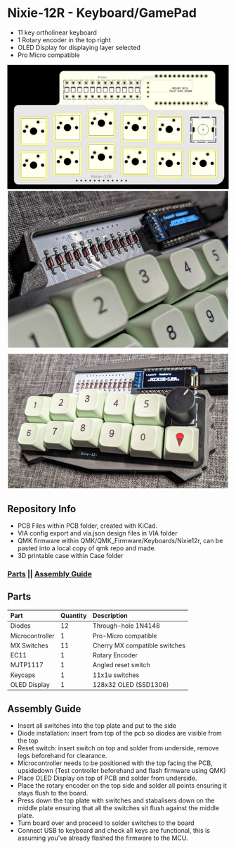 # Nixie-12R - Keyboard/GamePad

* 11 key ortholinear keyboard
* 1 Rotary encoder in the top right
* OLED Display for displaying layer selected
* Pro Micro compatible

![PCB](https://github.com/gzowski/Nixie-12R/blob/main/Images/PCB.png?raw=true)
![Photos](https://github.com/gzowski/Nixie-12R/blob/main/Images/nixie12r.png?raw=true)
## Repository Info

* PCB Files within PCB folder, created with KiCad.
* VIA config export and via.json design files in VIA folder
* QMK firmware within QMK/QMK_Firmware/Keyboards/Nixie12r, can be pasted into a local copy of qmk repo and made.
* 3D printable case within Case folder

### [Parts](#Parts) || [Assembly Guide](#Assembly-Guide)

## Parts

| Part | Quantity     | Description                | 
| :-------- | :------- | :------------------------- |
| Diodes| 12  | Through-hole 1N4148 |
| Microcontroller | 1 | Pro-Micro compatible |
| MX Switches | 11 | Cherry MX compatible switches |
| EC11 | 1 | Rotary Encoder |
| MJTP1117 | 1 | Angled reset switch |
| Keycaps | 1 | 11x1u switches |
| OLED Display | 1 | 128x32 OLED (SSD1306) |

## Assembly Guide

* Insert all switches into the top plate and put to the side
* Diode installation: insert from top of the pcb so diodes are visible from the top
* Reset switch: insert switch on top and solder from underside, remove legs beforehand for clearance.
* Microcontroller needs to be positioned with the top facing the PCB, upsidedown (Test controller beforehand and flash firmware using QMK)
* Place OLED Display on top of PCB and solder from underside.
* Place the rotary encoder on the top side and solder all points ensuring it stays flush to the board.
* Press down the top plate with switches and stabalisers down on the middle plate ensuring that all the switches sit flush against the middle plate.
* Turn board over and proceed to solder switches to the board
* Connect USB to keyboard and check all keys are functional, this is assuming you've already flashed the firmware to the MCU.

